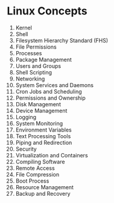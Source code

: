 # Linux Concepts

1. Kernel
2. Shell
3. Filesystem Hierarchy Standard (FHS)
4. File Permissions
5. Processes
6. Package Management
7. Users and Groups
8. Shell Scripting
9. Networking
10. System Services and Daemons
11. Cron Jobs and Scheduling
12. Permissions and Ownership
13. Disk Management
14. Device Management
15. Logging
16. System Monitoring
17. Environment Variables
18. Text Processing Tools
19. Piping and Redirection
20. Security
21. Virtualization and Containers
22. Compiling Software
23. Remote Access
24. File Compression
25. Boot Process
26. Resource Management
27. Backup and Recovery
